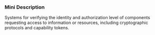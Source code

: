 ### Mini Description

Systems for verifying the identity and authorization level of components requesting access to information or resources, including cryptographic protocols and capability tokens.
